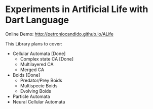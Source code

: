 # Experiments in Artificial Life with Dart Language

Online Demo: http://petroniocandido.github.io/ALife

This Library plans to cover:

* Cellular Automata [Done]
  *  Complex state CA [Done]
  *  Multilayered CA
  *  Merged CA
* Boids [Done]
  *  Predator/Prey Boids
  *  Multispecie Boids
  *  Evolving Boids
* Particle Automata
* Neural Cellular Automata
